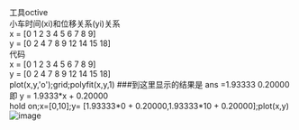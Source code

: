 工具octive<br/>
小车时间(xi)和位移关系(yi)关系<br/>
x = [0 1 2 3 4 5 6  7  8  9]<br/>
y = [0 2 4 7 8 9 12 14 15 18]<br/>
代码<br/>
x = [0 1 2 3 4 5 6  7  8  9]<br/>
y = [0 2 4 7 8 9 12 14 15 18]<br/>
plot(x,y,'o');grid;polyfit(x,y,1) ###到这里显示的结果是 ans =1.93333   0.20000 即 y = 1.9333\*x + 0.20000 <br/>
hold on;x=[0,10];y= [1.93333\*0 + 0.20000,1.93333*10 + 0.20000];plot(x,y)<br/>
![image](https://github.com/advx9600/blog/raw/master/blog/最小二乘法/main.png)
